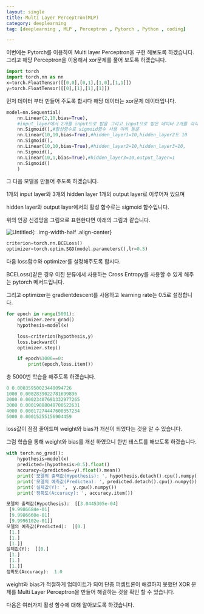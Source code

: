 ```yaml
---
layout: single
title: Multi Layer Perceptron(MLP)
category: deeplearning
tag: [deeplearning , MLP , Perceptron , Pytorch , Python , coding]

---
```

이번에는 Pytorch를 이용하여 Multi layer Perceptron을 구현 해보도록 하겠습니다. 그리고 해당 Perceptron을 이용해서 xor문제를 풀어 보도록 하겠습니다.

```python
import torch
import torch.nn as nn
x=torch.FloatTensor([[0,0],[0,1],[1,0],[1,1]])
y=torch.FloatTensor([[0],[1],[1],[1]])
```

먼저 데이터 부터 만들어 주도록 합시다 해당 데이터는 xor문제 데이터입니다.

```python
model=nn.Sequential(
    nn.Linear(2,10,bias=True),
    #input_layer에서 2개를 input으로 받음 그리고 input으로 받은 데이터 2개를 각각 10개씩 hidden_layer1에 전달함
    nn.Sigmoid(),#활성함수로 sigmoid함수 사용 이하 동문
    nn.Linear(10,10,bias=True),#hidden_layer1=10,hidden_layer2도 10
    nn.Sigmoid(),
    nn.Linear(10,10,bias=True),#hidden_layer2=10,hidden_layer3=10,
    nn.Sigmoid(),
    nn.Linear(10,1,bias=True),#hidden_layer3=10,output_layer=1
    nn.Sigmoid()
    )
```

그 다음 모델을 만들어 주도록 하겠습니다.

1개의 input layer와 3개의 hidden layer 1개의 output layer로 이루어져 있으며

hidden layer와 output layer에서의 활성 함수로는 sigmoid 함수입니다.

위의 인공 신경망을 그림으로 표현한다면 아래의 그림과 같습니다.

![Untitled](https://github.com/jusunglee-ai/jusunglee-ai.github.io/assets/125032849/bf914b92-ef83-4fe5-96f8-5bbf14e2f346){: .img-width-half .align-center} 

```python
criterion=torch.nn.BCELoss()
optimizer=torch.optim.SGD(model.parameters(),lr=0.5)
```

다음 loss함수와 optimizer를 설정해주도록 합시다.

BCELoss()같은 경우 이진 분류에서 사용하는 Cross Entropy를 사용할 수 있게 해주는 pytorch 메서드입니다.

그리고 optimizer는 gradientdescent를 사용하고 learning rate는 0.5로 설정합니다.

```python
for epoch in range(5001):
    optimizer.zero_grad()
    hypothesis=model(x)

    loss=criterion(hypothesis,y)
    loss.backward()
    optimizer.step()

    if epoch%1000==0:
        print(epoch,loss.item())
```

총 5000번 학습을 해주도록 하겠습니다.

```python
0 0.00035950023448094726
1000 0.0002839022781699896
2000 0.00023407691332977265
3000 0.00019888048700522631
4000 0.00017274447600357234
5000 0.00015255156904459
```

loss값이 점점 줄어드며 weight와 bias가 개선이 되었다는 것을 알 수 있습니다.

그럼 학습을 통해 weight와 bias를 개선 하였으니 한번 테스트를 해보도록 하겠습니다.

```python
with torch.no_grad():
    hypothesis=model(x)
    predicted=(hypothesis>0.5).float()
    accuracy=(predicted==y).float().mean()
    print('모델의 출력값(Hypothesis): ', hypothesis.detach().cpu().numpy())
    print('모델의 예측값(Predictea): ', predicted.detach().cpu().numpy())
    print('실제값(Y): ',  y.cpu().numpy())
    print('정확도(Accuracy): ', accuracy.item())
```

```python
모델의 출력값(Hypothesis):  [[3.0445305e-04]
 [9.9986684e-01]
 [9.9986660e-01]
 [9.9996102e-01]]
모델의 예측값(Predicted):  [[0.]
 [1.]
 [1.]
 [1.]]
실제값(Y):  [[0.]
 [1.]
 [1.]
 [1.]]
정확도(Accuracy):  1.0
```

weight와 bias가 적절하게 업데이트가 되어 단층 퍼셉트론이 해결하지 못했던 XOR 문제를 Multi Layer Perceptron을 만들어 해결하는 것을 확인 할 수 있습니다.

다음은 여러가지 활성 함수에 대해 알아보도록 하겠습니다.